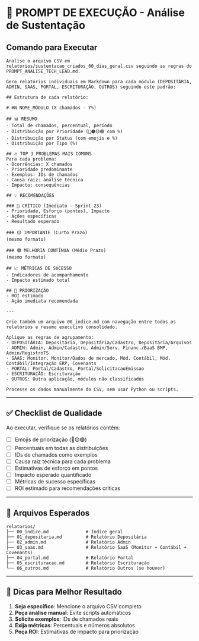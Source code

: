 # 🚀 PROMPT DE EXECUÇÃO - Análise de Sustentação

## Comando para Executar

```
Analise o arquivo CSV em relatorios/sustentacao_criados_60_dias_geral.csv seguindo as regras do PROMPT_ANALISE_TECH_LEAD.md.

Gere relatórios individuais em Markdown para cada módulo (DEPOSITÁRIA, ADMIN, SAAS, PORTAL, ESCRITURAÇÃO, OUTROS) seguindo este padrão:

## Estrutura de cada relatório:

# #N NOME_MÓDULO (X chamados - Y%)

## 📊 RESUMO
- Total de chamados, percentual, período
- Distribuição por Prioridade (🔴🟠🟡🟢 com %)
- Distribuição por Status (com emojis e %)
- Distribuição por Tipo (%)

## 🔥 TOP 3 PROBLEMAS MAIS COMUNS
Para cada problema:
- Ocorrências: X chamados
- Prioridade predominante
- Exemplos: IDs de chamados
- Causa raiz: análise técnica
- Impacto: consequências

## 💡 RECOMENDAÇÕES

### 🔴 CRÍTICO (Imediato - Sprint 23)
- Prioridade, Esforço (pontos), Impacto
- Ações específicas
- Resultado esperado

### 🟡 IMPORTANTE (Curto Prazo)
(mesmo formato)

### 🟢 MELHORIA CONTÍNUA (Médio Prazo)
(mesmo formato)

## 📈 MÉTRICAS DE SUCESSO
- Indicadores de acompanhamento
- Impacto estimado total

## 🎯 PRIORIZAÇÃO
- ROI estimado
- Ação imediata recomendada

---

Crie também um arquivo 00_indice.md com navegação entre todos os relatórios e resumo executivo consolidado.

Aplique as regras de agrupamento:
- DEPOSITÁRIA: Depositária, Depositária/Cadastro, Depositária/Arquivos
- ADMIN: Admin, Admin/Cadastro, Admin/Serv. Financ./BaaS BMP, Admin/RegistroTS
- SAAS: Monitor, Monitor/Dados de mercado, Mód. Contábil, Mód. Contábil/Integração ERP, Covenants
- PORTAL: Portal/Cadastro, Portal/SolicitacaoEmissao
- ESCRITURAÇÃO: Escrituração
- OUTROS: Outra aplicação, módulos não classificados

Processe os dados manualmente do CSV, sem usar Python ou scripts.
```

---

## ✅ Checklist de Qualidade

Ao executar, verifique se os relatórios contêm:

- [ ] Emojis de priorização (🔴🟡🟢)
- [ ] Percentuais em todas as distribuições
- [ ] IDs de chamados como exemplos
- [ ] Causa raiz técnica para cada problema
- [ ] Estimativas de esforço em pontos
- [ ] Impacto esperado quantificado
- [ ] Métricas de sucesso específicas
- [ ] ROI estimado para recomendações críticas

---

## 📁 Arquivos Esperados

```
relatorios/
├── 00_indice.md              # Índice geral
├── 01_depositaria.md         # Relatório Depositária
├── 02_admin.md               # Relatório Admin
├── 03_saas.md                # Relatório SaaS (Monitor + Contábil + Covenants)
├── 04_portal.md              # Relatório Portal
├── 05_escrituracao.md        # Relatório Escrituração
└── 06_outros.md              # Relatório Outros (se houver)
```

---

## 🎯 Dicas para Melhor Resultado

1. **Seja específico**: Mencione o arquivo CSV completo
2. **Peça análise manual**: Evite scripts automáticos
3. **Solicite exemplos**: IDs de chamados reais
4. **Exija métricas**: Percentuais e números absolutos
5. **Peça ROI**: Estimativas de impacto para priorização
